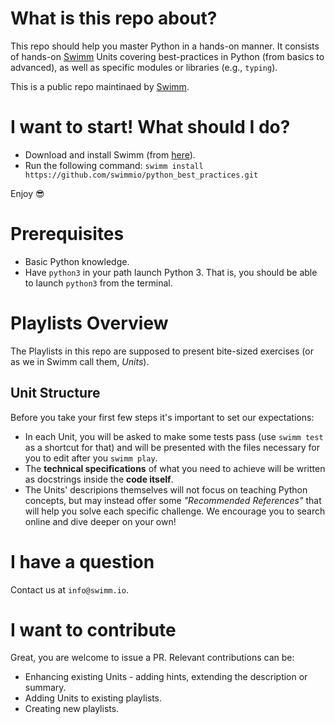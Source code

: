 # What is this repo about?
This repo should help you master Python in a hands-on manner. It consists of hands-on [Swimm](https://swimm.io) Units covering best-practices in Python (from basics to advanced), as well as specific modules or libraries (e.g., `typing`).

This is a public repo maintinaed by [Swimm](https://swimm.io).

# I want to start! What should I do?
* Download and install Swimm (from [here](https://swimm.io/download)).
* Run the following command:
`swimm install https://github.com/swimmio/python_best_practices.git`


Enjoy 😎

# Prerequisites
* Basic Python knowledge.
* Have `python3` in your path launch Python 3. That is, you should be able to launch `python3` from the terminal.

# Playlists Overview

The Playlists in this repo are supposed to present bite-sized exercises (or as we in Swimm call them, _Units_).

## Unit Structure

Before you take your first few steps it's important to set our expectations:

* In each Unit, you will be asked to make some tests pass (use `swimm test` as a shortcut for that) and will be presented with the files necessary for you to edit after you `swimm play`.
* The **technical specifications** of what you need to achieve will be written as docstrings inside the **code itself**.
* The Units' descripions themselves will not focus on teaching Python concepts, but may instead offer some _"Recommended References"_ that will help you solve each specific challenge. We encourage you to search online and dive deeper on your own!

# I have a question
Contact us at `info@swimm.io`.

# I want to contribute
Great, you are welcome to issue a PR. Relevant contributions can be:
* Enhancing existing Units - adding hints, extending the description or summary.
* Adding Units to existing playlists.
* Creating new playlists.

